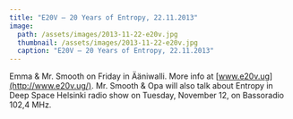 ```yaml
---
title: "E20V – 20 Years of Entropy, 22.11.2013"
image:
  path: /assets/images/2013-11-22-e20v.jpg
  thumbnail: /assets/images/2013-11-22-e20v.jpg
  caption: "E20V – 20 Years of Entropy, 22.11.2013"
---
```


Emma & Mr. Smooth on Friday in Ääniwalli.
More info at [www.e20v.ug](http://www.e20v.ug/).
Mr. Smooth & Opa will also talk about Entropy in Deep Space Helsinki radio show on Tuesday, November 12, on Bassoradio 102,4 MHz.
